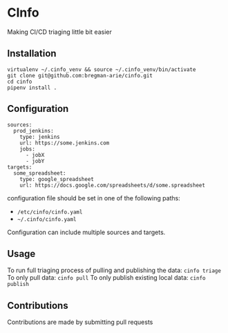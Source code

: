 # CInfo

Making CI/CD triaging little bit easier

## Installation

```
virtualenv ~/.cinfo_venv && source ~/.cinfo_venv/bin/activate
git clone git@github.com:bregman-arie/cinfo.git
cd cinfo
pipenv install .
```

## Configuration

```
sources:
  prod_jenkins:
    type: jenkins
    url: https://some.jenkins.com
    jobs:
      - jobX
      - jobY
targets:
  some_spreadsheet:
    type: google_spreadsheet
    url: https://docs.google.com/spreadsheets/d/some.spreadsheet
```

configuration file should be set in one of the following paths:
  * `/etc/cinfo/cinfo.yaml`
  * `~/.cinfo/cinfo.yaml`

Configuration can include multiple sources and targets.

## Usage

To run full triaging process of pulling and publishing the data: `cinfo triage`
To only pull data: `cinfo pull`
To only publish existing local data: `cinfo publish`

## Contributions

Contributions are made by submitting pull requests
